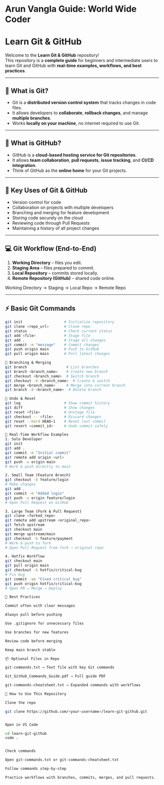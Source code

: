 
# Arun Vangla Guide: World Wide Coder

# Learn Git & GitHub

Welcome to the **Learn Git & GitHub** repository!  
This repository is a **complete guide** for beginners and intermediate users to learn Git and GitHub with **real-time examples, workflows, and best practices**.

---

## 📌 What is Git?

- Git is a **distributed version control system** that tracks changes in code files.  
- It allows developers to **collaborate**, **rollback changes**, and manage **multiple branches**.  
- Works **locally on your machine**, no internet required to use Git.

---

## 📌 What is GitHub?

- GitHub is a **cloud-based hosting service for Git repositories**.  
- It allows **team collaboration**, **pull requests**, **issue tracking**, and **CI/CD integration**.  
- Think of GitHub as the **online home** for your Git projects.

---

## 📝 Key Uses of Git & GitHub

- Version control for code  
- Collaboration on projects with multiple developers  
- Branching and merging for feature development  
- Storing code securely on the cloud  
- Reviewing code through Pull Requests  
- Maintaining a history of all project changes  

---

## 💻 Git Workflow (End-to-End)

1. **Working Directory** – files you edit.  
2. **Staging Area** – files prepared to commit.  
3. **Local Repository** – commits stored locally.  
4. **Remote Repository (GitHub)** – shared code online.



Working Directory → Staging → Local Repo → Remote Repo


---

## ⚡ Basic Git Commands

```bash
git init                   # Initialize repository
git clone <repo_url>       # Clone repo
git status                 # Check current status
git add <file>             # Stage file
git add .                  # Stage all changes
git commit -m "message"    # Commit changes
git push origin main       # Push to GitHub
git pull origin main       # Pull latest changes

🌿 Branching & Merging
git branch                  # List branches
git branch <branch_name>    # Create new branch
git checkout <branch_name>  # Switch branch
git checkout -b <branch_name>  # Create & switch
git merge <branch_name>     # Merge into current branch
git branch -d <branch_name>  # Delete branch

🔄 Undo & Reset
git log                    # Show commit history
git diff                   # Show changes
git reset <file>           # Unstage file
git checkout -- <file>     # Discard changes
git reset --hard HEAD~1    # Reset last commit
git revert <commit_id>     # Undo commit safely

📂 Real-Time Workflow Examples
1. Solo Developer
git init
git add .
git commit -m "Initial commit"
git remote add origin <url>
git push -u origin main
# Work & push directly to main

2. Small Team (Feature Branch)
git checkout -b feature/login
# Make changes
git add .
git commit -m "Added login"
git push -u origin feature/login
# Open Pull Request on GitHub

3. Large Team (Fork & Pull Request)
git clone <forked_repo>
git remote add upstream <original_repo>
git fetch upstream
git checkout main
git merge upstream/main
git checkout -b feature/payment
# Work & push to fork
# Open Pull Request from fork → original repo

4. Hotfix Workflow
git checkout main
git pull origin main
git checkout -b hotfix/critical-bug
# Fix bug
git commit -am "Fixed critical bug"
git push origin hotfix/critical-bug
# Open PR → Merge → Deploy

📑 Best Practices

Commit often with clear messages

Always pull before pushing

Use .gitignore for unnecessary files

Use branches for new features

Review code before merging

Keep main branch stable

📦 Optional Files in Repo

git-commands.txt → Text file with key Git commands

Git_GitHub_Commands_Guide.pdf → Full guide PDF

git-commands-cheatsheet.txt → Expanded commands with workflows

🚀 How to Use This Repository

Clone the repo

git clone https://github.com/<your-username>/learn-git-github.git


Open in VS Code

cd learn-git-github
code .


Check commands

Open git-commands.txt or git-commands-cheatsheet.txt

Follow commands step-by-step

Practice workflows with branches, commits, merges, and pull requests.
